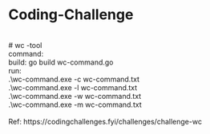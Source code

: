 # Coding-Challenge
<br/>
# wc -tool<br/>
  command: <br/>
    build: go build wc-command.go <br/>
    run: <br/>
      .\wc-command.exe -c wc-command.txt<br/>
      .\wc-command.exe -l wc-command.txt<br/>
      .\wc-command.exe -w wc-command.txt<br/>
      .\wc-command.exe -m wc-command.txt<br/>
<br/>
Ref: https://codingchallenges.fyi/challenges/challenge-wc
